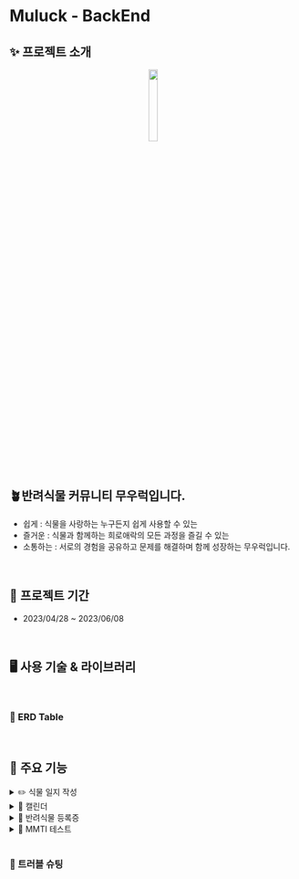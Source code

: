 # Muluck - BackEnd

## ✨ 프로젝트 소개 
<p align="center"><img width="18%" src="https://github.com/iams0m/Muluck/assets/105639531/e83e3757-3a91-4384-82af-27c6b1ad89b1"/></p>

## 🪴반려식물 커뮤니티 무우럭입니다.
* 쉽게 : 식물을 사랑하는 누구든지 쉽게 사용할 수 있는
* 즐거운 : 식물과 함께하는 희로애락의 모든 과정을 즐길 수 있는
* 소통하는 : 서로의 경험을 공유하고 문제를 해결하며 함께 성장하는 무우럭입니다.

<br />

## 📆 프로젝트 기간
- 2023/04/28 ~ 2023/06/08

<br />

## 🖥️ 사용 기술 & 라이브러리

<br />

### 🎨 ERD Table

<br />

## 🔧 주요 기능


<details>
  
  <summary> ✏️ 식물 일지 작성 </summary>
  - 하루 하루 자라는 나의 식물 일지를 작성하고, 사진이나 이모티콘으로 감정을 표현할 수 있습니다. <br>
  - 감정 이모티콘을 선택하여 내 식물의 오늘 하루가 어땠는지 나타낼 수 있습니다.
  
</details>
 
<details>
  
  <summary> 📆 캘린더 </summary>

  
</details>
 
<details>
  
  <summary> 🪪 반려식물 등록증 </summary>

  
</details>
 
<details>
  
  <summary> 📖 MMTI 테스트 </summary>

  
</details>

<br />

### 🔧 트러블 슈팅
